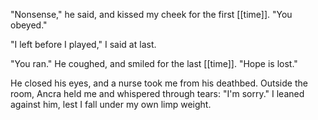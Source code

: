 "Nonsense," he said, and kissed my cheek for the first [[time]]. "You obeyed."  
  
"I left before I played," I said at last.  
  
"You ran." He coughed, and smiled for the last [[time]]. "Hope is lost."  
  
He closed his eyes, and a nurse took me from his deathbed. Outside the room, Ancra held me and whispered through tears: "I'm sorry." I leaned against him, lest I fall under my own limp weight.